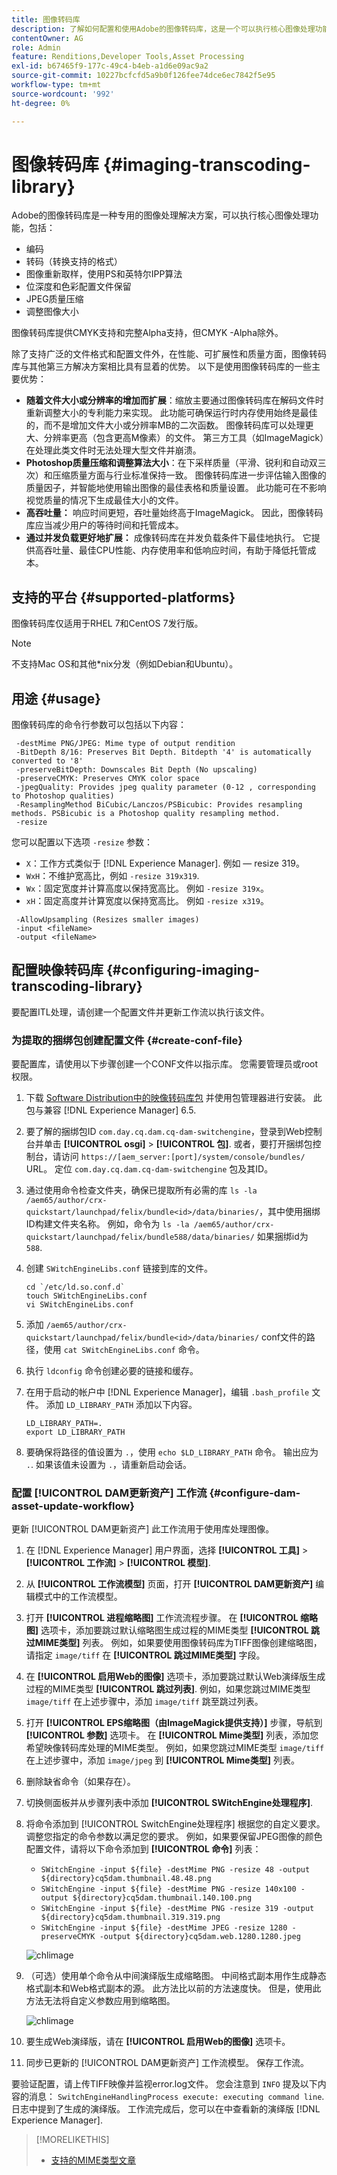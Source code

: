 ```yaml
---
title: 图像转码库
description: 了解如何配置和使用Adobe的图像转码库，这是一个可以执行核心图像处理功能（包括编码、转码、图像重新取样和图像大小调整）的图像处理解决方案。
contentOwner: AG
role: Admin
feature: Renditions,Developer Tools,Asset Processing
exl-id: b67465f9-177c-49c4-b4eb-a1d6e09ac9a2
source-git-commit: 10227bcfcfd5a9b0f126fee74dce6ec7842f5e95
workflow-type: tm+mt
source-wordcount: '992'
ht-degree: 0%

---
```


# 图像转码库 {#imaging-transcoding-library}

Adobe的图像转码库是一种专用的图像处理解决方案，可以执行核心图像处理功能，包括：

* 编码
* 转码（转换支持的格式）
* 图像重新取样，使用PS和英特尔IPP算法
* 位深度和色彩配置文件保留
* JPEG质量压缩
* 调整图像大小

图像转码库提供CMYK支持和完整Alpha支持，但CMYK -Alpha除外。

除了支持广泛的文件格式和配置文件外，在性能、可扩展性和质量方面，图像转码库与其他第三方解决方案相比具有显着的优势。 以下是使用图像转码库的一些主要优势：

* **随着文件大小或分辨率的增加而扩展**：缩放主要通过图像转码库在解码文件时重新调整大小的专利能力来实现。 此功能可确保运行时内存使用始终是最佳的，而不是增加文件大小或分辨率MB的二次函数。 图像转码库可以处理更大、分辨率更高（包含更高M像素）的文件。 第三方工具（如ImageMagick）在处理此类文件时无法处理大型文件并崩溃。
* **Photoshop质量压缩和调整算法大小**：在下采样质量（平滑、锐利和自动双三次）和压缩质量方面与行业标准保持一致。 图像转码库进一步评估输入图像的质量因子，并智能地使用输出图像的最佳表格和质量设置。 此功能可在不影响视觉质量的情况下生成最佳大小的文件。
* **高吞吐量：** 响应时间更短，吞吐量始终高于ImageMagick。 因此，图像转码库应当减少用户的等待时间和托管成本。
* **通过并发负载更好地扩展：** 成像转码库在并发负载条件下最佳地执行。 它提供高吞吐量、最佳CPU性能、内存使用率和低响应时间，有助于降低托管成本。

## 支持的平台 {#supported-platforms}

图像转码库仅适用于RHEL 7和CentOS 7发行版。

>[!NOTE]
>
>不支持Mac OS和其他*nix分发（例如Debian和Ubuntu）。

## 用途 {#usage}

图像转码库的命令行参数可以包括以下内容：

```shell
 -destMime PNG/JPEG: Mime type of output rendition
 -BitDepth 8/16: Preserves Bit Depth. Bitdepth '4' is automatically converted to '8'
 -preserveBitDepth: Downscales Bit Depth (No upscaling)
 -preserveCMYK: Preserves CMYK color space
 -jpegQuality: Provides jpeg quality parameter (0-12 , corresponding to Photoshop qualities)
 -ResamplingMethod BiCubic/Lanczos/PSBicubic: Provides resampling methods. PSBicubic is a Photoshop quality resampling method.
 -resize
```

您可以配置以下选项 `-resize` 参数：

* `X`：工作方式类似于 [!DNL Experience Manager]. 例如 — resize 319。
* `WxH`：不维护宽高比，例如 `-resize 319x319`.
* `Wx`：固定宽度并计算高度以保持宽高比。 例如 `-resize 319x`。
* `xH`：固定高度并计算宽度以保持宽高比。 例如 `-resize x319`。

```shell
 -AllowUpsampling (Resizes smaller images)
 -input <fileName>
 -output <fileName>
```

## 配置映像转码库 {#configuring-imaging-transcoding-library}

要配置ITL处理，请创建一个配置文件并更新工作流以执行该文件。

### 为提取的捆绑包创建配置文件 {#create-conf-file}

要配置库，请使用以下步骤创建一个CONF文件以指示库。 您需要管理员或root权限。

1. 下载 [Software Distribution中的映像转码库包](https://experience.adobe.com/#/downloads/content/software-distribution/en/aem.html?package=/content/software-distribution/en/details.html/content/dam/aem/public/adobe/packages/aem630/product/assets/aem-assets-imaging-transcoding-library-pkg) 并使用包管理器进行安装。 此包与兼容 [!DNL Experience Manager] 6.5.

1. 要了解的捆绑包ID `com.day.cq.dam.cq-dam-switchengine`，登录到Web控制台并单击 **[!UICONTROL osgi]** > **[!UICONTROL 包]**. 或者，要打开捆绑包控制台，请访问 `https://[aem_server:[port]/system/console/bundles/` URL。 定位 `com.day.cq.dam.cq-dam-switchengine` 包及其ID。

1. 通过使用命令检查文件夹，确保已提取所有必需的库 `ls -la /aem65/author/crx-quickstart/launchpad/felix/bundle<id>/data/binaries/`，其中使用捆绑ID构建文件夹名称。 例如，命令为 `ls -la /aem65/author/crx-quickstart/launchpad/felix/bundle588/data/binaries/` 如果捆绑id为 `588`.

1. 创建 `SWitchEngineLibs.conf` 链接到库的文件。

   ```shell
   cd `/etc/ld.so.conf.d`
   touch SWitchEngineLibs.conf
   vi SWitchEngineLibs.conf
   ```

1. 添加 `/aem65/author/crx-quickstart/launchpad/felix/bundle<id>/data/binaries/` conf文件的路径，使用 `cat SWitchEngineLibs.conf` 命令。

1. 执行 `ldconfig` 命令创建必要的链接和缓存。

1. 在用于启动的帐户中 [!DNL Experience Manager]，编辑 `.bash_profile` 文件。 添加 `LD_LIBRARY_PATH` 添加以下内容。

   ```shell
   LD_LIBRARY_PATH=.
   export LD_LIBRARY_PATH
   ```

1. 要确保将路径的值设置为 `.`，使用 `echo $LD_LIBRARY_PATH` 命令。 输出应为 `.`. 如果该值未设置为 `.`，请重新启动会话。

### 配置 [!UICONTROL DAM更新资产] 工作流 {#configure-dam-asset-update-workflow}

更新 [!UICONTROL DAM更新资产] 此工作流用于使用库处理图像。

1. 在 [!DNL Experience Manager] 用户界面，选择 **[!UICONTROL 工具]** > **[!UICONTROL 工作流]** > **[!UICONTROL 模型]**.

1. 从 **[!UICONTROL 工作流模型]** 页面，打开 **[!UICONTROL DAM更新资产]** 编辑模式中的工作流模型。

1. 打开 **[!UICONTROL 进程缩略图]** 工作流流程步骤。 在 **[!UICONTROL 缩略图]** 选项卡，添加要跳过默认缩略图生成过程的MIME类型 **[!UICONTROL 跳过MIME类型]** 列表。
例如，如果要使用图像转码库为TIFF图像创建缩略图，请指定 `image/tiff` 在 **[!UICONTROL 跳过MIME类型]** 字段。

1. 在 **[!UICONTROL 启用Web的图像]** 选项卡，添加要跳过默认Web演绎版生成过程的MIME类型 **[!UICONTROL 跳过列表]**. 例如，如果您跳过MIME类型 `image/tiff` 在上述步骤中，添加 `image/tiff` 跳至跳过列表。

1. 打开 **[!UICONTROL EPS缩略图（由ImageMagick提供支持）]** 步骤，导航到 **[!UICONTROL 参数]** 选项卡。 在 **[!UICONTROL Mime类型]** 列表，添加您希望映像转码库处理的MIME类型。 例如，如果您跳过MIME类型 `image/tiff` 在上述步骤中，添加 `image/jpeg` 到 **[!UICONTROL Mime类型]** 列表。

1. 删除缺省命令（如果存在）。

1. 切换侧面板并从步骤列表中添加 **[!UICONTROL SWitchEngine处理程序]**.

1. 将命令添加到 [!UICONTROL SwitchEngine处理程序] 根据您的自定义要求。 调整您指定的命令参数以满足您的要求。 例如，如果要保留JPEG图像的颜色配置文件，请将以下命令添加到 **[!UICONTROL 命令]** 列表：

   * `SWitchEngine -input ${file} -destMime PNG -resize 48 -output ${directory}cq5dam.thumbnail.48.48.png`
   * `SWitchEngine -input ${file} -destMime PNG -resize 140x100 -output ${directory}cq5dam.thumbnail.140.100.png`
   * `SWitchEngine -input ${file} -destMime PNG -resize 319 -output ${directory}cq5dam.thumbnail.319.319.png`
   * `SWitchEngine -input ${file} -destMime JPEG -resize 1280 -preserveCMYK -output ${directory}cq5dam.web.1280.1280.jpeg`

   ![chlimage](assets/chlimage_1-199.png)

1. （可选）使用单个命令从中间演绎版生成缩略图。 中间格式副本用作生成静态格式副本和Web格式副本的源。 此方法比以前的方法速度快。 但是，使用此方法无法将自定义参数应用到缩略图。

   ![chlimage](assets/chlimage_1-200.png)

1. 要生成Web演绎版，请在 **[!UICONTROL 启用Web的图像]** 选项卡。

1. 同步已更新的 [!UICONTROL DAM更新资产] 工作流模型。 保存工作流。

要验证配置，请上传TIFF映像并监视error.log文件。 您会注意到 `INFO` 提及以下内容的消息： `SwitchEngineHandlingProcess execute: executing command line`. 日志中提到了生成的演绎版。 工作流完成后，您可以在中查看新的演绎版 [!DNL Experience Manager].

>[!MORELIKETHIS]
>
>* [支持的MIME类型文章](assets-formats.md#supported-image-transcoding-library)
